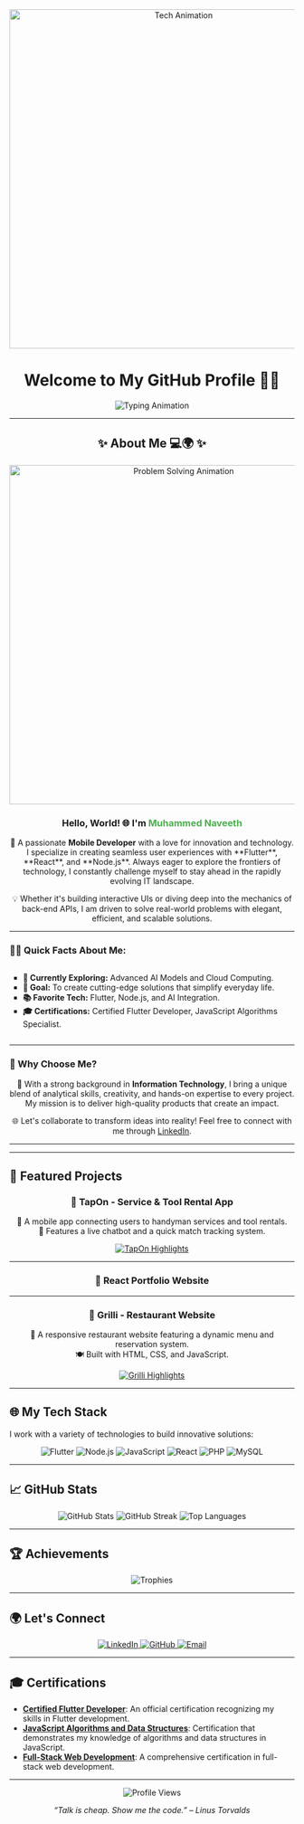 <!-- Header Section with Animated Tech GIF -->
<div align="center">
  <img src="https://raw.githubusercontent.com/JMNaveeth/your-repository/assets/tech-animation.gif" width="600" alt="Tech Animation" />
  <h1 align="center">Welcome to My GitHub Profile 👨‍💻</h1>
  <p align="center">
    <img src="https://readme-typing-svg.demolab.com?font=Fira+Code&weight=600&size=35&duration=4000&pause=1000&color=0A66C2&background=000000&center=true&vCenter=true&width=1000&lines=🚀+Hi!+I+am+Muhammed+Naveeth;🔥+Mobile+Developer;🔍+Exploring+AI" alt="Typing Animation"/>
  </p>
</div>

---

## <div align="center">✨ About Me 💻🌍 ✨</div>

<div align="center">
  <img src="https://media.giphy.com/media/ZVik7pBtu9dNS/giphy.gif" width="600" alt="Problem Solving Animation" />
</div>

<div align="center">

  <h3 align="center">Hello, World! 🌐 I'm <span style="color:#4CAF50;">Muhammed Naveeth</span></h3>

  <p>
    🚀 A passionate <strong>Mobile Developer</strong> with a love for innovation and technology. I specialize in creating seamless user experiences 
    with **Flutter**, **React**, and **Node.js**. Always eager to explore the frontiers of technology, I constantly challenge myself to stay ahead in
    the rapidly evolving IT landscape.
  </p>

  <p>
    💡 Whether it's building interactive UIs or diving deep into the mechanics of back-end APIs, I am driven to solve real-world problems with 
    elegant, efficient, and scalable solutions.
  </p>

</div>

---
### **👨‍💻 Quick Facts About Me:**

<div align="center">
  <ul style="list-style: square; text-align: left; display: inline-block;">
    <li><strong>🌱 Currently Exploring:</strong> Advanced AI Models and Cloud Computing.</li>
    <li><strong>🎯 Goal:</strong> To create cutting-edge solutions that simplify everyday life.</li>
    <li><strong>📚 Favorite Tech:</strong> Flutter, Node.js, and AI Integration.</li>
    <li><strong>🎓 Certifications:</strong> Certified Flutter Developer, JavaScript Algorithms Specialist.</li>
  </ul>
</div>

---

### **🌟 Why Choose Me?**

<div align="center">
  <p>
    💼 With a strong background in <strong>Information Technology</strong>, I bring a unique blend of analytical skills, creativity, and hands-on 
    expertise to every project. My mission is to deliver high-quality products that create an impact.
  </p>

  <p>
    🌐 Let's collaborate to transform ideas into reality! Feel free to connect with me through 
    <a href="https://www.linkedin.com/in/muhammed-naveeth/" target="_blank">LinkedIn</a>.
  </p>
</div>

---
---

## 🚀 Featured Projects

<div align="center">

### **🌟 TapOn - Service & Tool Rental App**  
💼 A mobile app connecting users to handyman services and tool rentals.  
💬 Features a live chatbot and a quick match tracking system.

<p>
  <a href="https://github.com/JMNaveeth/tapon">
    <img src="https://readme-typing-svg.demolab.com?font=Fira+Code&weight=600&size=18&duration=3000&pause=500&color=FFA500&center=true&vCenter=true&width=500&lines=🛠+Seamless+Service+Integration;🤖+AI-Powered+Chatbot;🚀+Built+with+Flutter+and+Node.js" alt="TapOn Highlights">
  </a>
</p>

---

### **🌟 React Portfolio Website**  


---

### **🌟 Grilli - Restaurant Website**  
🍴 A responsive restaurant website featuring a dynamic menu and reservation system.  
🍽 Built with HTML, CSS, and JavaScript.

<p>
  <a href="https://github.com/JMNaveeth/grilli">
    <img src="https://readme-typing-svg.demolab.com?font=Fira+Code&weight=600&size=18&duration=3000&pause=500&color=00FF7F&center=true&vCenter=true&width=500&lines=🍝+Dynamic+Menu+System;🎉+Real-Time+Reservations;🌐+Responsive+Design+for+Web+and+Mobile" alt="Grilli Highlights">
  </a>
</p>

</div>

---

## 🌐 My Tech Stack
I work with a variety of technologies to build innovative solutions:

<div align="center">
  <img src="https://img.shields.io/badge/-Flutter-02569B?style=for-the-badge&logo=flutter&logoColor=white" alt="Flutter">
  <img src="https://img.shields.io/badge/-Node.js-339933?style=for-the-badge&logo=node.js&logoColor=white" alt="Node.js">
  <img src="https://img.shields.io/badge/-JavaScript-F7DF1E?style=for-the-badge&logo=javascript&logoColor=black" alt="JavaScript">
  <img src="https://img.shields.io/badge/-React-61DAFB?style=for-the-badge&logo=react&logoColor=black" alt="React">
  <img src="https://img.shields.io/badge/-PHP-777BB4?style=for-the-badge&logo=php&logoColor=white" alt="PHP">
  <img src="https://img.shields.io/badge/-MySQL-4479A1?style=for-the-badge&logo=mysql&logoColor=white" alt="MySQL">
</div>

---

## 📈 GitHub Stats

<div align="center">
  <img src="https://github-readme-stats.vercel.app/api?username=JMNaveeth&show_icons=true&hide_border=true&theme=radical" alt="GitHub Stats">
  <img src="https://github-readme-streak-stats.herokuapp.com/?user=JMNaveeth&theme=radical&hide_border=true" alt="GitHub Streak">
  <img src="https://github-readme-stats.vercel.app/api/top-langs/?username=JMNaveeth&layout=compact&hide_border=true&theme=radical" alt="Top Languages">
</div>

---

## 🏆 Achievements

<div align="center">
  <img src="https://github-profile-trophy.vercel.app/?username=JMNaveeth&theme=dracula&no-frame=true&row=1&column=7" alt="Trophies">
</div>

---

## 🌍 Let's Connect

<div align="center">
  <a href="https://www.linkedin.com/in/muhammed-naveeth/" target="_blank">
    <img src="https://img.shields.io/badge/-LinkedIn-0A66C2?style=for-the-badge&logo=linkedin&logoColor=white" alt="LinkedIn">
  </a>
  <a href="https://github.com/JMNaveeth" target="_blank">
    <img src="https://img.shields.io/badge/-GitHub-181717?style=for-the-badge&logo=github&logoColor=white" alt="GitHub">
  </a>
  <a href="mailto:naveethkinniya2001@gmail.com" target="_blank">
    <img src="https://img.shields.io/badge/-Email-D14836?style=for-the-badge&logo=gmail&logoColor=white" alt="Email">
  </a>
</div>

---

## 🎓 Certifications

- **[Certified Flutter Developer](https://cert-link.com)**: An official certification recognizing my skills in Flutter development.
- **[JavaScript Algorithms and Data Structures](https://cert-link.com)**: Certification that demonstrates my knowledge of algorithms and data structures in JavaScript.
- **[Full-Stack Web Development](https://cert-link.com)**: A comprehensive certification in full-stack web development.

---

<p align="center">
  <img src="https://komarev.com/ghpvc/?username=JMNaveeth&color=blue" alt="Profile Views">
</p>

<p align="center">
  <em>“Talk is cheap. Show me the code.” – Linus Torvalds</em>
</p>
